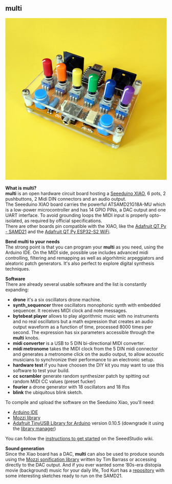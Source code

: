 ## multi

![multi](multi_img/multi1_600.jpg)

**What is multi?**  
**multi** is an open hardware circuit board hosting a [Seeeduino XIAO](https://wiki.seeedstudio.com/Seeeduino-XIAO/), 6 pots, 2 pushbuttons, 2 Midi DIN connectors and an audio output.   
The Seeeduino XIAO board carries the powerful ATSAMD21G18A-MU which is a low-power microcontroller and has 14 GPIO PINs, a DAC output and one UART interface. To avoid grounding loops the MIDI input is properly opto-isolated, as required by official specifications.    
There are other boards pin compatible with the XIAO, like the [Adafruit QT Py - SAMD21](https://www.adafruit.com/product/4600) and the [Adafruit QT Py ESP32-S2 WiFi](https://www.adafruit.com/product/5325).

**Bend multi to your needs**  
The strong point is that you can program your **multi** as you need, using the Arduino IDE. 
On the MIDI side, possible use includes advanced midi controlling, filtering and remapping as well as algorhitmic arpeggiators and aleatoric patch generators. It's also perfect to explore digital synthesis techniques. 
 
**Software**    
 There are already several usable software and the list is constantly expanding:    
       
- **drone** it's a six oscillators drone machine.   
- **synth_sequencer** three oscillators monophonic synth with embedded sequencer. It receives MIDI clock and note messages.
- **bytebeat player** allows to play algorithmic music with no instruments and no real oscillators but a math expression that creates an audio output waveform as a function of time, processed 8000 times per second. The expression has six parameters accessible through the **multi** knobs.   
- **midi converter** is a USB to 5 DIN bi-directional MIDI converter.   
- **midi metronome** takes the MIDI clock from the 5 DIN midi connector and generates a metronome click on the audio output, to allow acoustic musicians to synchronize their performance to an electronic setup.   
- **hardware test** if you have choosen the DIY kit you may want to use this software to test your build.   
- **cc scrambler** generate random synthesizer patch by spitting out random MIDI CC values (preset fucker)
- **fourier** a drone generator with 18 oscillators and 18 lfos
- **blink** the ubiquitous blink sketch.   

To compile and upload the software on the Seeduino Xiao, you'll need:
- [Arduino IDE](https://www.arduino.cc/en/software)
- [Mozzi library](https://github.com/sensorium/Mozzi)
- [Adafruit TinyUSB Library for Arduino](https://github.com/adafruit/Adafruit_TinyUSB_Arduino) version 0.10.5 (downgrade it using the [library manager](https://learn.adafruit.com/adafruit-all-about-arduino-libraries-install-use/library-manager))

You can follow the [instructions to get started](https://wiki.seeedstudio.com/Seeeduino-XIAO/#software) on the SeeedStudio wiki.

 **Sound generation**    
Since the Xiao board has a DAC, **multi** can also be used to produce sounds using the [Mozzi sonification library](https://github.com/sensorium/Mozzi) written by Tim Barrass or accessing directly to the DAC output.
And if you ever wanted some ’80s-era distopia movie (background) music for your daily life, Tod Kurt has a [repository](https://github.com/todbot/mozzi_experiments) with some interesting sketches ready to run on the SAMD21.



